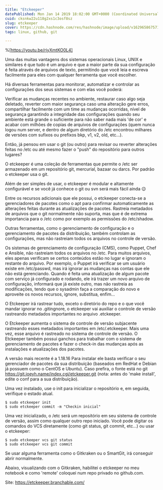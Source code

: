 ```yaml
---
title: "Etckeeper"
datePublished: Mon Jan 14 2019 18:02:00 GMT+0000 (Coordinated Universal Time)
cuid: cksnkw22u118g2xs1c3osf8sz
slug: etckeeper
cover: https://cdn.hashnode.com/res/hashnode/image/upload/v1629658675715/BupulNdNA.png
tags: linux, github, git

---
```


%[https://youtu.be/riyXmtKO0L4]


Uma das muitas vantagens dos sistemas operacionais Linux, UNIX e similares é que tudo é um arquivo e que a maior parte da sua configuração é feita através de arquivos de texto, permitindo que você leia e escreva facilmente para eles com qualquer ferramenta que você escolher. 

Há diversas ferramentas para monitorar, automatizar e controlar as configurações dos seus sistemas e com elas você poderá:

Verificar as mudanças recentes no ambiente, restaurar caso algo seja deletado, reverter com maior segurança caso uma alteração gere erros, compartilhar facilmente com um time as mudanças ocorridas, nível de segurança garantindo a integridade das configurações quando seu ambiente está grande o suficiente para não saber nada mais 'de cor' e acabar com milhões de copias de arquivos de configurações (quem nunca logou num server, e dentro de algum diretório do /etc encontrou milhares de versões com sufixos ou prefixos bkp, v1, v2, old, etc...).



Então, já pensou em usar o git (ou outro) para revisar ou reverter alterações feitas no /etc ou até mesmo fazer o "push" do repositório para outros lugares?



O etckeeper é uma coleção de ferramentas que permite o /etc ser armazenado em um repositório git, mercurial, bazaar ou darcs. Por padrão o etckeeper usa o git.



Além de ser simples de usar, o etckeeper é modular e altamente configurável e se você já conhece o git ou svn será mais fácil ainda 😉



Entre os recursos adicionais que ele possui, o etckeeper conecta-se a gerenciadores de pacotes como o apt para confirmar automaticamente as alterações feitas  durante as atualizações de pacotes. Rastreia metadados de arquivos que o git normalmente não suporta, mas que é de extrema importancia para o /etc como por exemplo as permissões do /etc/shadow.


Outras ferramentas, como o gerenciamento de configuração e o gerenciamento de pacotes da distribuição, também controlam as configurações, mas não rastreiam todos os arquivos no controle de versão. 



Os sistemas de gerenciamento de configuração (CMS), como Puppet, Chef e Ansible, não rastreiam todos os arquivos no /etc. Para muitos arquivos, eles apenas verificam se certos conteúdos estão no lugar e ignoram o restante do arquivo. 
Por exemplo, o Puppet irá verificar se um usuário existe em /etc/passwd, mas irá ignorar as mudanças nas contas que ele não está gerenciando. Quando é feita uma atualização de algum pacote com serviço já configurado e rodando, ele irá trazer um novo arquivo de configuração, informará que já existe outro, mas não rastreia as modificações, tendo que o sysadmin faça a comparação do novo e aproveite os novos recursos, ignore, substitua, enfim...



O Etckeeper irá rastrear tudo, exceto o diretório do repo e o que você mandar ignorar no .gitingnore, o etckeeper vai auxiliar o controle de versão rastreando metadados importantes no arquivo .etckeeper.



O Etckeeper aumenta o sistema de controle de versão subjacente rastreando esses metadados importantes em /etc/.etckeeper. Mais uma vez, esse arquivo é rastreado no sistema de controle de versão. O Etckeeper também possui ganchos para trabalhar com o sistema de gerenciamento de pacotes e fazer o check-in das mudanças após as instalações e atualizações dos pacotes.




A versão mais recente é a 1.18.16
Para instalar ele basta verificar o seu gerenciador de pacotes da sua distribuição (baseados em RedHat e Debian já possuem como o CentOS e Ubuntu). 
Caso prefira, o fonte está no git https://git.joeyh.name/index.cgi/etckeeper.git (nota: antes do 'make install', edite o conf para a sua distribuição).




Uma vez instalado, use o init para inicializar o repositório e, em seguida, verifique o estado atual. 

```
$ sudo etckeeper init 
$ sudo etckeeper commit -m "Checkin inicial" 
``` 

Uma vez inicializado, o /etc será um repositório em seu sistema de controle de versão, assim como qualquer outro repo iniciado.
Você pode digitar os comandos do VCS diretamente (como git status, git commit, etc...) ou usar o etckeeper:
``` 
$ sudo etckeeper vcs git status
$ sudo etckeeper vcs git commit
``` 

Se usar alguma ferramenta como o Gitkraken ou o SmartGit, irá conseguir abrir normalmente.

Abaixo, visualizando com o Gitkraken, habilitei o etckeeper no meu notebook e como 'remote' coloquei num repo privado no github.com.



Site: https://etckeeper.branchable.com/
